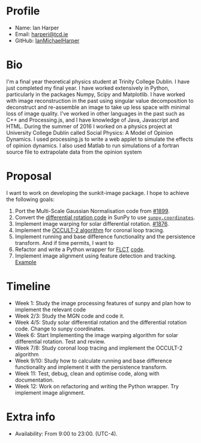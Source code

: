 Profile
========

- Name: Ian Harper
- Email: harperi@tcd.ie
- GitHub: [IanMichaelHarper](https://github.com/IanMichaelHarper)

Bio
==========

I'm a final year theoretical physics student at Trinity College Dublin. I have just completed my final year. I have worked extensively in Python, particularly in the packages Numpy, Scipy and Matplotlib. I have worked with image reconstruction in the past using singular value decomposition to deconstruct and re-assemble an image to take up less space with minimal loss of image quality.
      I've worked in other languages in the past such as C++ and Processing.js, and I have knowledge of Java, Javascript and HTML. During the summer of 2016 I worked on a physics project at University College Dublin called Social Physics: A Model of Opinion Dynamics. I used processing.js to write a web applet to simulate the effects of opinion dynamics. I also used Matlab to run simulations of a fortran source file to extrapolate data from the opinion system

Proposal
========

I want to work on developing the sunkit-image package. I hope to achieve the following goals:

1. Port the Multi-Scale Gaussian Normalisation code from [#1899](https://github.com/sunpy/sunpy/pull/1899).
2. Convert the [differential rotation code](https://github.com/sunpy/sunpy/blob/master/sunpy/physics/differential_rotation.py) in SunPy to use [`sunpy.coordinates`](https://github.com/sunpy/sunpy/tree/master/sunpy/map).
3. Implement image warping for solar differential rotation. [#1876](https://github.com/sunpy/sunpy/pull/1876).
4. Implement the [OCCULT-2 algorithm](http://arxiv.org/abs/1307.5046) for coronal loop tracing.
5. Implement running and base difference functionality and the persistence transform.
And if time permits, I want to
6. Refactor and write a Python wrapper for [FLCT](https://arxiv.org/abs/0712.4289) [code](http://solarmuri.ssl.berkeley.edu/overview/publicdownloads/software.html).
7. Implement image alignment using feature detection and tracking. [Example](http://scikit-image.org/docs/dev/auto_examples/features_detection/plot_brief.html)

Timeline
========

- Week 1: Study the image processing features of sunpy and plan how to implement the relevant code
- Week 2/3: Study the MGN code and code it.
- Week 4/5: Study solar differential rotation and the differential rotation code. Change to sunpy coordinates.
- Week 6: Start Implementing the image warping algorithm for solar differential rotation. Test and review.
- Week 7/8: Study coronal loop tracing and implement the OCCULT-2 algorithm
- Week 9/10: Study how to calculate running and base difference functionality and implement it with the persistence transform.
- Week 11: Test, debug, clean and optimise code, along with documentation.
- Week 12: Work on refactoring and writing the Python wrapper. Try implement image alignment.

Extra info
==========

- Availability: From 9:00 to 23:00. (UTC-4).
